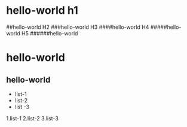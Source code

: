 # hello-world h1
##hello-world H2
###hello-world H3
####hello-world H4
#####hello-world H5
######hello-world

hello-world
======

hello-world
------

* list-1
* list-2
* list -3


1.list-1
2.list-2
3.list-3

